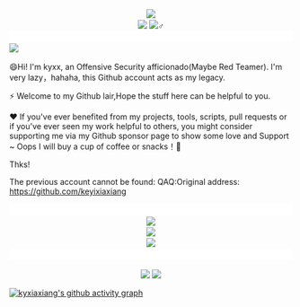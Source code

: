 <div align="center"><a href="https://sunguoqi.com/"> <img src="https://readme-typing-svg.herokuapp.com/?lines=The+quieter+you+become,;the+more+you+are+able+to+hear.;Welcome+to+my+little+nest!&center=true&size=27"> </a> </div>

<div align="center">
  <img src="https://komarev.com/ghpvc/?username=kyxiaxiang&amp;label=Views&amp;color=0e75b6&amp;style=flat"style="max-width: 100%;">
  <img src="https://badges.pufler.dev/visits/kyxiaxiang/kyxiaxiang?color=black&logo=github&style=flat-square">♂
</div>
<img src="https://github.com/heartyang520/HeartYang.github.io/blob/main/share/paomaxian.gif?raw=true" height="20" width="100%">

<img src="https://quotes-github-readme.vercel.app/api?type=horizontal&theme=monokai&quote=虚心向学，君子不器🎈&author=可以遐想">

😄Hi! I'm kyxx, an Offensive Security afficionado(Maybe Red Teamer). I'm very lazy，hahaha, this Github account acts as my legacy. 

⚡ Welcome to my Github lair,Hope the stuff here can be helpful to you.

❤️ If you've ever benefited from my projects, tools, scripts, pull requests or if you've ever seen my work helpful to others, you might consider supporting me via my Github sponsor page to show some love and Support ~ Oops I will buy a cup of coffee or snacks！💪

Thks!

The previous account cannot be found: QAQ:Original address: https://github.com/keyixiaxiang

<img src="https://github.com/heartyang520/HeartYang.github.io/blob/main/share/paomaxian.gif?raw=true" height="20" width="100%">
<div align="center">
  <img src="https://profile-counter.glitch.me/kyxiaxiang/count.svg">  
</div>

<div align="center"> 
  <img src="https://stats.justsong.cn/api/bilibili/?id=1067016511&theme=radical#&lang=zh-CN">
</div>

<div align="center"> 
  <img src=https://github-readme-stats.vercel.app/api/top-langs/?username=kyxiaxiang&theme=radical&show_icons=true> 
</div>

<img src="https://github.com/heartyang520/HeartYang.github.io/blob/main/share/paomaxian.gif?raw=true" height="20" width="100%">

<p align="center">
  <img width="49%" src="https://github-stats-alpha.vercel.app/api?username=kyxiaxiang&cc=1a1b27&tc=38bdae&ic=bf91f3&bc=ffff"  />
  <img width="49%" src="https://github-readme-streak-stats.herokuapp.com/?user=kyxiaxiang"  />
</p>

[![kyxiaxiang's github activity graph](https://github-readme-activity-graph.vercel.app/graph?username=kyxiaxiang&theme=dracula)](https://github.com/ashutosh00710/github-readme-activity-graph)


